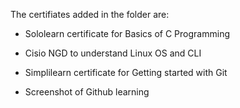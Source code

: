  
The certifiates added in the folder are:

   * Sololearn certificate for Basics of C Programming

   * Cisio NGD to understand Linux OS and CLI

   * Simplilearn certificate for Getting started with Git

   * Screenshot of Github learning
